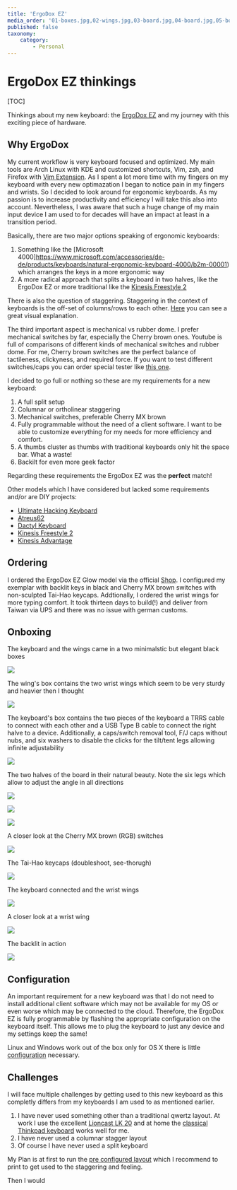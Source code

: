 ```yaml
---
title: 'ErgoDox EZ'
media_order: '01-boxes.jpg,02-wings.jpg,03-board.jpg,04-board.jpg,05-board.jpg,06-board.jpg,07-switches.jpg,08-caps.jpg,09-full.jpg,10-wing.jpg,11-glow.jpg'
published: false
taxonomy:
    category:
        - Personal
---
```


# ErgoDox EZ thinkings

[TOC]

Thinkings about my new keyboard: the [ErgoDox EZ](https://ergodox-ez.com/) and my journey with this exciting piece of hardware.

## Why ErgoDox

My current workflow is very keyboard focused and optimized. My main tools are Arch Linux with KDE and customized shortcuts, Vim, zsh, and Firefox with [Vim Extension](https://github.com/tridactyl/tridactyl). As I spent a lot more time with my fingers on my keyboard with every new optimazation I began to notice pain in my fingers and wrists.  So I decided to look around for ergonomic keyboards. As my passion is to increase productivity and efficiency I will take this also into account. Nevertheless, I was aware that such a huge change of my main input device I am used to for decades will have an impact at least in a transition period.

Basically, there are two major options speaking of ergonomic keyboards:
1. Something like the [Microsoft 4000]https://www.microsoft.com/accessories/de-de/products/keyboards/natural-ergonomic-keyboard-4000/b2m-00001) which arranges the keys in a more ergonomic way
2. A more radical approach that splits a keyboard in two halves, like the ErgoDox EZ or more traditional like the [Kinesis Freestyle 2](https://kinesis-ergo.com/shop/freestyle2-for-pc-us/)

There is also the question of staggering. Staggering in the context of keyboards is the off-set of columns/rows to each other. [Here](https://deskthority.net/w/images/5/5b/Staggers_-_1.jpg) you can see a great visual explanation.

The third important aspect is mechanical vs rubber dome. I prefer mechanical switches by far, especially the Cherry brown ones. Youtube is full of comparisons of different kinds of mechanical  switches and rubber dome. For me, Cherry brown switches are the perfect balance of tactileness, clickyness, and required force. If you want to test different switches/caps you can order special tester like [this one](https://www.amazon.com/Cherry-Switch-Tester-keyboard-Sampler/dp/B01GZHU1EG).

I decided to go full or nothing so these are my requirements for a new keyboard:

1. A full split setup
2. Columnar or ortholinear staggering
3. Mechanical switches, preferable Cherry MX brown
4. Fully programmable without the need of a client software. I want to be able to customize everything for my needs for more efficiency and comfort.
5. A thumbs cluster as thumbs with traditional keyboards only hit the space bar. What a waste!
6. Backilt for even more geek factor

Regarding these requirements the ErgoDox EZ was the **perfect** match!

Other models which I have considered but lacked some requirements and/or are DIY projects:

- [Ultimate Hacking Keyboard](https://ultimatehackingkeyboard.com/)
- [Atreus62](https://github.com/profet23/atreus62)
- [Dactyl Keyboard](https://github.com/adereth/dactyl-keyboard)
- [Kinesis Freestyle 2](https://kinesis-ergo.com/shop/freestyle2-for-pc-us/)
- [Kinesis Advantage](https://www.kinesis-ergo.de/advantage-tastatur/)


## Ordering

I ordered the ErgoDox EZ Glow model via the official [Shop](https://ergodox-ez.com/pages/customize). I configured my exemplar with backlit keys in black and Cherry MX brown switches with non-sculpted Tai-Hao keycaps. Addtionally, I ordered the wrist wings for more typing comfort. It took thirteen days to build(!) and deliver from Taiwan via UPS and there was no issue with german customs. 


##  Onboxing

The keyboard and the wings came in a two minimalstic but elegant black boxes

![](01-boxes.jpg?link&cropResize=300,300)
    
The wing's box contains the two wrist wings which seem to be very sturdy and heavier then I thought

![](02-wings.jpg?link&cropResize=300,300)

The keyboard's box contains the two pieces of the keyboard a TRRS cable to connect with each other and a USB Type B cable to connect the right halve to a device. Additionally, a caps/switch removal tool, F/J caps without nubs, and six washers to disable the clicks for the tilt/tent legs allowing infinite adjustability

![](03-board.jpg?link&cropResize=300,300)

The two halves of the board in their natural beauty. Note the six legs which allow to adjust the angle in all directions

![](04-board.jpg?link&cropResize=300,300)

![](05-board.jpg?link&cropResize=300,300)

![](06-board.jpg?link&cropResize=300,300)

A closer look at the Cherry MX brown (RGB) switches

![](07-switches.jpg?link&cropResize=300,300)

The Tai-Hao keycaps (doubleshoot, see-thorugh)

![](08-switches.jpg?link&cropResize=300,300)

The keyboard connected and the wrist wings

![](09-full.jpg?link&cropResize=300,300)

A closer look at a wrist wing

![](10-wing.jpg?link&cropResize=300,300)

The backlit in action

![](11-glow.jpg?link&cropResize=300,300)


## Configuration

An important requirement for a new keyboard was that I do not need to install additional client software which may not be available for my OS or even worse which may be connected to the cloud. Therefore, the ErgoDox EZ is fully programmable by flashing the appropriate configuration on the keyboard itself. This allows me to plug the keyboard to just any device and my settings keep the same!

Linux and Windows work out of the box only for OS X there is little [configuration](https://ergodox-ez.com/pages/configuring-the-keyboard-type-on-os-x) necessary.


## Challenges

I will face multiple challenges by getting used to this new keyboard as this completly differs from my keyboards I am used to as mentioned earlier.

1. I have never used something other than a traditional qwertz layout. At work I use the excellent [Lioncast LK 20](https://www.lioncast.com/en/product/lk20-gaming-keyboard/) and at home the [classical Thinkpad keyboard](https://knowledge.rootknecht.net/thinkpad-adventures#replacing-x230-keyboard) works well for me.
2. I have never used a columnar stagger layout
3. Of course I have never used a split keyboard

My Plan is at first to run the [pre configured layout](https://cdn.shopify.com/s/files/1/1152/3264/files/default_firmware_v1.2.pdf?2947908262754067686) which I recommend to print to get used to the staggering and feeling.

Then I would 


